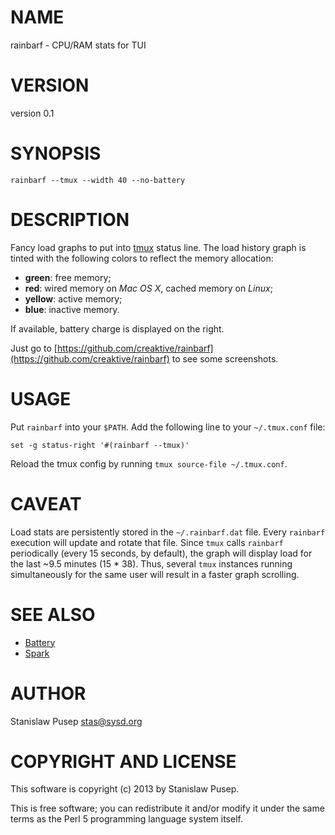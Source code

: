# NAME

rainbarf - CPU/RAM stats for TUI

# VERSION

version 0.1

# SYNOPSIS

    rainbarf --tmux --width 40 --no-battery

# DESCRIPTION

Fancy load graphs to put into [tmux](http://tmux.sourceforge.net/) status line.
The load history graph is tinted with the following colors to reflect the memory allocation:

- __green__: free memory;
- __red__: wired memory on _Mac OS X_, cached memory on _Linux_;
- __yellow__: active memory;
- __blue__: inactive memory.

If available, battery charge is displayed on the right.

Just go to [https://github.com/creaktive/rainbarf](https://github.com/creaktive/rainbarf) to see some screenshots.

# USAGE

Put `rainbarf` into your `$PATH`.
Add the following line to your `~/.tmux.conf` file:

    set -g status-right '#(rainbarf --tmux)'

Reload the tmux config by running `tmux source-file ~/.tmux.conf`.

# CAVEAT

Load stats are persistently stored in the `~/.rainbarf.dat` file.
Every `rainbarf` execution will update and rotate that file.
Since `tmux` calls `rainbarf` periodically (every 15 seconds, by default), the graph will display load for the last ~9.5 minutes (15 \* 38).
Thus, several `tmux` instances running simultaneously for the same user will result in a faster graph scrolling.

# SEE ALSO

- [Battery](https://github.com/Goles/Battery)
- [Spark](http://zachholman.com/spark/)

# AUTHOR

Stanislaw Pusep <stas@sysd.org>

# COPYRIGHT AND LICENSE

This software is copyright (c) 2013 by Stanislaw Pusep.

This is free software; you can redistribute it and/or modify it under
the same terms as the Perl 5 programming language system itself.
